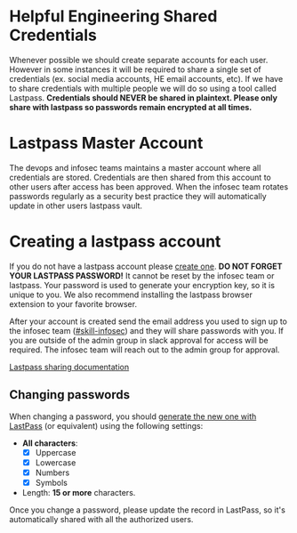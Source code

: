 # Helpful Engineering Shared Credentials

Whenever possible we should create separate accounts for each user.  However in some instances it will be required to share a single set of credentials (ex. social media accounts, HE email accounts, etc).  If we have to share credentials with multiple people we will do so using a tool called Lastpass.  **Credentials should NEVER be shared in plaintext.  Please only share with lastpass so passwords remain encrypted at all times.**

# Lastpass Master Account
The devops and infosec teams maintains a master account where all credentials are stored.  Credentials are then shared from this account to other users after access has been approved.  When the infosec team rotates passwords regularly as a security best practice they will automatically update in other users lastpass vault.  

# Creating a lastpass account
If you do not have a lastpass account please [create one](https://lastpass.com/create-account.php).  **DO NOT FORGET YOUR LASTPASS PASSWORD!**  It cannot be reset by the infosec team or lastpass.  Your password is used to generate your encryption key, so it is unique to you.  We also recommend installing the lastpass browser extension to your favorite browser.

After your account is created send the email address you used to sign up to the infosec team ([#skill-infosec](https://app.slack.com/client/TUTSYURT3/CV4TYGC1Z)) and they will share passwords with you.  If you are outside of the admin group in slack approval for access will be required.  The infosec team will reach out to the admin group for approval. 

[Lastpass sharing documentation](https://helpdesk.lastpass.com/sharing-4-0/)

## Changing passwords
When changing a password, you should [generate the new one with LastPass](https://helpdesk.lastpass.com/generating-a-password/) (or equivalent) using the following settings:

* **All characters**:
  - [x] Uppercase
  - [x] Lowercase
  - [x] Numbers
  - [x] Symbols
* Length: **15 or more** characters.

Once you change a password, please update the record in LastPass, so it's automatically shared with all the authorized users.
